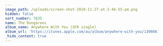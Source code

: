 ```yaml
---
image_path: /uploads/screen-shot-2018-11-27-at-2-46-55-pm.png
hidden: false
sort_number: 7635
name: The Dungarees
album_name: Anywhere With You (SFR single)
album_url: 'https://itunes.apple.com/au/album/anywhere-with-you/1306667437?i=1306668162'
_hide_content: true
---
```


